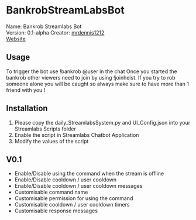 # BankrobStreamLabsBot


Name: Bankrob Streamlabs Bot  
Version: 0.1-alpha 
Creator: [mrdennis1212](https://github.com/mrdennis1212)  
[Website](https://github.com/mrdennis1212/BankrobStreamLabsBot)


## Usage

To trigger the bot use !bankrob @user in the chat
Once you started the bankrob other viewers need to join by using !joinheist.
If you try to rob someone alone you will be caught so always make sure to have more than 1 friend with you !

## Installation

1. Please copy the daily_StreamlabsSystem.py and UI_Config.json into your Streamlabs Scripts folder  
2. Enable the script in Streamlabs Chatbot Application  
3. Modify the values of the script  
 
## V0.1

 - Enable/Disable using the command when the stream is offline
 - Enable/Disable cooldown / user cooldown
 - Enable/Disable cooldown / user cooldown messages
 - Customisable command name
 - Customisable permission for using the command
 - Customisable cooldown / user cooldown timers 
 - Customisable response messages